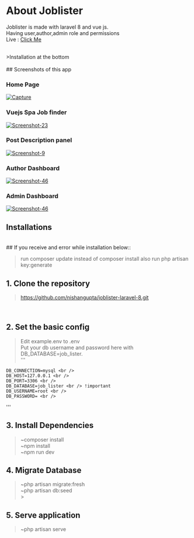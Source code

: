 # About Joblister
Joblister is made with laravel 8 and vue js. <br/>
Having user,author,admin role and permissions <br/>
Live : [Click Me](http://joblister-laravel-8.herokuapp.com) <br/>

<br />
>Installation at the bottom 
<br />

<br />
## Screenshots of this app

<p>
    
### Home Page
<a href="https://i.ibb.co/FJytDVn/Screenshot-61.png"><img src="https://i.ibb.co/FJytDVn/Screenshot-61.png" target="_blank" alt="Capture" border="0" /></a>
<br />

### Vuejs Spa Job finder
<a href="https://i.ibb.co/sJwZw8x/Screenshot-66.png"><img src="https://i.ibb.co/sJwZw8x/Screenshot-66.png" target="_blank" alt="Screenshot-23"
border="0" /></a>
<br />

### Post Description panel
<a href="https://i.ibb.co/gMTxxj2/Screenshot-69.png"><img src="https://i.ibb.co/gMTxxj2/Screenshot-69.png" target="_blank" alt="Screenshot-9"
border="0" /></a>
<br />

### Author Dashboard
<a href="https://i.ibb.co/C6JKQ1h/Screenshot-78.png"><img src="https://i.ibb.co/C6JKQ1h/Screenshot-78.png" alt="Screenshot-46" border="0" /></a>
<br />

### Admin Dashboard
<a href="https://i.ibb.co/mD4961P/Screenshot-79.png"><img src="https://i.ibb.co/mD4961P/Screenshot-79.png" alt="Screenshot-46" border="0" /></a>
<br />

</p>

## Installations

<br />
## If you receive and error while installation below::

> run composer update instead of composer install
> also run php artisan key:generate

## 1. Clone the repository

> https://github.com/nishangupta/joblister-laravel-8.git

<br />

## 2. Set the basic config

> Edit example.env to .env <br />
> Put your db username and password here with DB_DATABASE=job_lister. <br />
> ''' <br />

    DB_CONNECTION=mysql <br />
    DB_HOST=127.0.0.1 <br />
    DB_PORT=3306 <br />
    DB_DATABASE=job_lister <br /> !important
    DB_USERNAME=root <br />
    DB_PASSWORD= <br />

'''
<br />

## 3. Install Dependencies

> ~composer install <br />
> ~npm install <br />
> ~npm run dev
> <br />

## 4. Migrate Database

> ~php artisan migrate:fresh <br />
> ~php artisan db:seed <br /> > <br />

## 5. Serve application

> ~php artisan serve <br />

